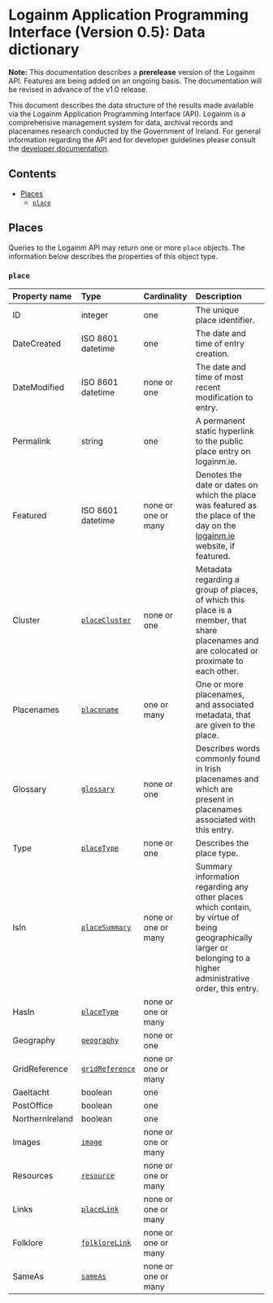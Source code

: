 # Logainm Application Programming Interface (Version 0.5): Data dictionary

**Note:** This documentation describes a **prerelease** version of the Logainm API. Features are being added on an ongoing basis. The documentation will be revised in advance of the v1.0 release.

This document describes the data structure of the results made available via the Logainm Application Programming Interface (API). Logainm is a comprehensive management system for data, archival records and placenames research conducted by the Government of Ireland. For general information regarding the API and for developer guidelines please consult the [developer documentation](https://github.com/gaois/LogainmAPI-docs/blob/master/README.md).

## Contents

- [Places](#places)
  - [`place`](#place)

## Places

Queries to the Logainm API may return one or more `place` objects. The information below describes the properties of this object type.

### `place`

| Property name   | Type                | Cardinality         | Description               |
| :-------------- | :------------------ | :------------------ | :------------------------ |
| ID              | integer             | one                 | The unique place identifier. |
| DateCreated     | ISO 8601 datetime   | one                 | The date and time of entry creation.  |
| DateModified    | ISO 8601 datetime   | none or one         | The date and time of most recent modification to entry.  |
| Permalink       | string              | one                 | A permanent static hyperlink to the public place entry on logainm.ie. |
| Featured        | ISO 8601 datetime   | none or one or many | Denotes the date or dates on which the place was featured as the place of the day on the [logainm.ie](https://www.logainm.ie) website, if featured. |
| Cluster         | [`placeCluster`](#placeCluster) | none or one | Metadata regarding a group of places, of which this place is a member, that share placenames and are colocated or proximate to each other. |
| Placenames      | [`placename`](#placename) | one or many | One or more placenames, and associated metadata, that are given to the place. |
| Glossary        | [`glossary`](#glossary) | none or one | Describes words commonly found in Irish placenames and which are present in placenames associated with this entry. |
| Type            | [`placeType`](#placeType) | none or one | Describes the place type. |
| IsIn            | [`placeSummary`](#placeSummary) | none or one or many | Summary information regarding any other places which contain, by virtue of being geographically larger or belonging to a higher administrative order, this entry. |
| HasIn           | [`placeType`](#placeType) | none or one or many |  |
| Geography       | [`geography`](#geography) | none or one |  |
| GridReference   | [`gridReference`](#gridReference) | none or one or many |  |
| Gaeltacht       | boolean             | one                 |  |
| PostOffice      | boolean             | one                 |  |
| NorthernIreland | boolean             | one                 |  |
| Images          | [`image`](#image)   | none or one or many |  |
| Resources       | [`resource`](#resource) | none or one or many |  |
| Links           | [`placeLink`](#placeLink) | none or one or many |  |
| Folklore        | [`folkloreLink`](#folkloreLink) | none or one or many |  |
| SameAs          | [`sameAs`](#sameAs) | none or one or many |  |
